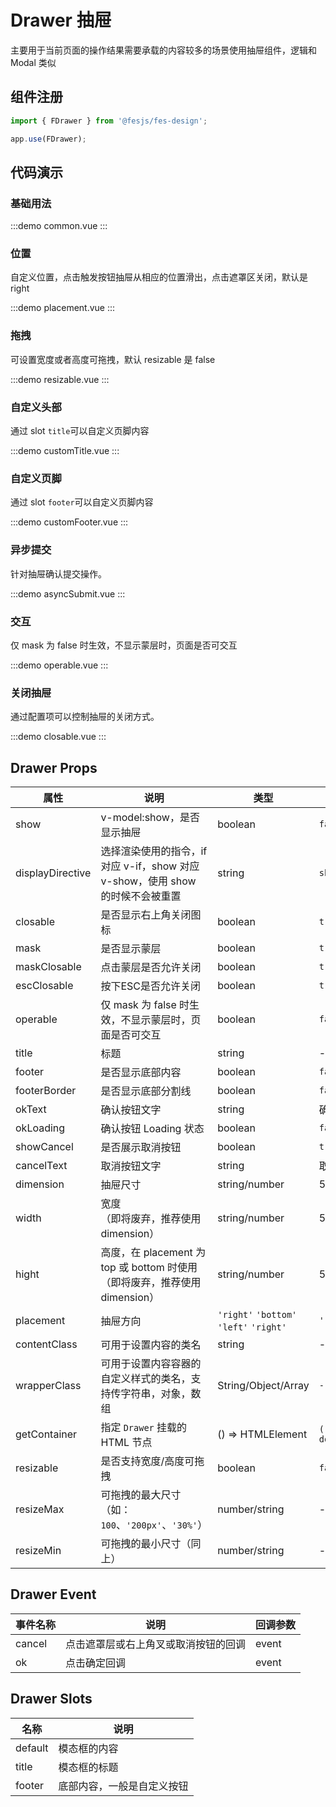 # Drawer 抽屉

主要用于当前页面的操作结果需要承载的内容较多的场景使用抽屉组件，逻辑和 Modal 类似

## 组件注册

```js
import { FDrawer } from '@fesjs/fes-design';

app.use(FDrawer);
```

## 代码演示

### 基础用法

:::demo
common.vue
:::

### 位置

自定义位置，点击触发按钮抽屉从相应的位置滑出，点击遮罩区关闭，默认是 right

:::demo
placement.vue
:::

### 拖拽

可设置宽度或者高度可拖拽，默认 resizable 是 false

:::demo
resizable.vue
:::

### 自定义头部

通过 slot `title`可以自定义页脚内容

:::demo
customTitle.vue
:::

### 自定义页脚

通过 slot `footer`可以自定义页脚内容

:::demo
customFooter.vue
:::

### 异步提交

针对抽屉确认提交操作。

:::demo
asyncSubmit.vue
:::

### 交互

仅 mask 为 false 时生效，不显示蒙层时，页面是否可交互

:::demo
operable.vue
:::

### 关闭抽屉
通过配置项可以控制抽屉的关闭方式。

:::demo
closable.vue
:::

## Drawer Props

| 属性             | 说明                                                                            | 类型                                    | 默认值                |
| ---------------- | ------------------------------------------------------------------------------- | --------------------------------------- | --------------------- |
| show             | v-model:show，是否显示抽屉                                                      | boolean                                 | `false`               |
| displayDirective | 选择渲染使用的指令，if 对应 v-if，show 对应 v-show，使用 show 的时候不会被重置  | string                                  | `show`                |
| closable         | 是否显示右上角关闭图标                                                          | boolean                                 | `true`                |
| mask             | 是否显示蒙层                                                                    | boolean                                 | `true`                |
| maskClosable     | 点击蒙层是否允许关闭                                                            | boolean                                 | `true`                |
| escClosable      | 按下ESC是否允许关闭                                                             | boolean                                 | `true`                |
| operable         | 仅 mask 为 false 时生效，不显示蒙层时，页面是否可交互                           | boolean                                 | `false`               |
| title            | 标题                                                                            | string                                  | -                     |
| footer           | 是否显示底部内容                                                                | boolean                                 | `false`               |
| footerBorder     | 是否显示底部分割线                                                              | boolean                                 | `false`               |
| okText           | 确认按钮文字                                                                    | string                                  | 确定                  |
| okLoading        | 确认按钮 Loading 状态                                                           | boolean                                 | `false`               |
| showCancel       | 是否展示取消按钮                                                                | boolean                                 | `true`                |
| cancelText       | 取消按钮文字                                                                    | string                                  | 取消                  |
| dimension        | 抽屉尺寸                                                                        | string/number                           | 520                   |
| width            | 宽度<br/>（即将废弃，推荐使用 dimension）                                       | string/number                           | 520                   |
| hight            | 高度，在 placement 为 top 或 bottom 时使用<br/>（即将废弃，推荐使用 dimension） | string/number                           | 520                   |
| placement        | 抽屉方向                                                                        | `'right'` `'bottom'` `'left'` `'right'` | `'right'`             |
| contentClass     | 可用于设置内容的类名                                                            | string                                  | -                     |
| wrapperClass     | 可用于设置内容容器的自定义样式的类名，支持传字符串，对象，数组                  | String/Object/Array                     | `-`                   |
| getContainer     | 指定 `Drawer` 挂载的 HTML 节点                                                  | () => HTMLElement                       | `() => document.body` |
| resizable        | 是否支持宽度/高度可拖拽                                                         | boolean                                 | `false`               |
| resizeMax        | 可拖拽的最大尺寸（如：`100`、`'200px'`、`'30%'`）                               | number/string                           | -                     |
| resizeMin        | 可拖拽的最小尺寸（同上）                                                        | number/string                           | -                     |

## Drawer Event

| 事件名称 | 说明                                 | 回调参数 |
| -------- | ------------------------------------ | -------- |
| cancel   | 点击遮罩层或右上角叉或取消按钮的回调 | event    |
| ok       | 点击确定回调                         | event    |

## Drawer Slots

| 名称    | 说明                       |
| ------- | -------------------------- |
| default | 模态框的内容               |
| title   | 模态框的标题               |
| footer  | 底部内容，一般是自定义按钮 |
